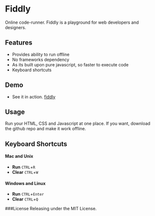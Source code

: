 Fiddly
========

Online code-runner. Fiddly is a playground for web developers and designers. 

## Features
* Provides ability to run offline
* No frameworks dependency
* As its built upon pure javascript, so faster to execute code
* Keyboard shortcuts

## Demo
* See it in action. [fiddly](http://scaledrop.com)

## Usage
Run your HTML, CSS and Javascript at one place. If you want, download the github repo and make it work offline.

## Keyboard Shortcuts
#### Mac and Unix
* <strong>Run</strong> <code>CTRL</code>+<code>R</code>
* <strong>Clear</strong> <code>CTRL</code>+<code>W</code>

#### Windows and Linux
* <strong>Run</strong> <code>CTRL</code>+<code>Enter</code>
* <strong>Clear</strong> <code>CTRL</code>+<code>Q</code>

###License
Releasing under the MIT License.
